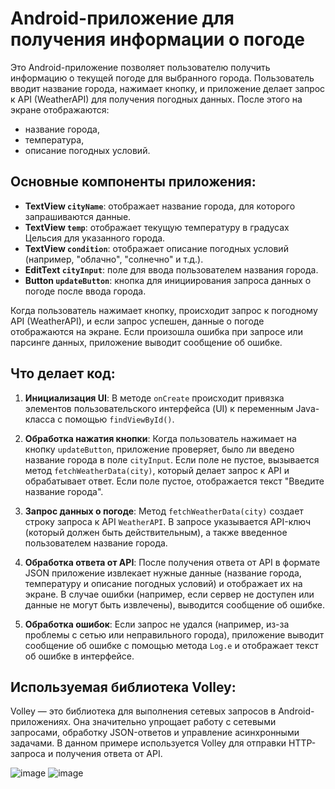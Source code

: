 # Android-приложение для получения информации о погоде

Это Android-приложение позволяет пользователю получить информацию о текущей погоде для выбранного города. Пользователь вводит название города, нажимает кнопку, и приложение делает запрос к API (WeatherAPI) для получения погодных данных. После этого на экране отображаются:
- название города,
- температура,
- описание погодных условий.

## Основные компоненты приложения:

- **TextView `cityName`**: отображает название города, для которого запрашиваются данные.
- **TextView `temp`**: отображает текущую температуру в градусах Цельсия для указанного города.
- **TextView `condition`**: отображает описание погодных условий (например, "облачно", "солнечно" и т.д.).
- **EditText `cityInput`**: поле для ввода пользователем названия города.
- **Button `updateButton`**: кнопка для инициирования запроса данных о погоде после ввода города.

Когда пользователь нажимает кнопку, происходит запрос к погодному API (WeatherAPI), и если запрос успешен, данные о погоде отображаются на экране. Если произошла ошибка при запросе или парсинге данных, приложение выводит сообщение об ошибке.

## Что делает код:

1. **Инициализация UI**:
   В методе `onCreate` происходит привязка элементов пользовательского интерфейса (UI) к переменным Java-класса с помощью `findViewById()`.

2. **Обработка нажатия кнопки**:
   Когда пользователь нажимает на кнопку `updateButton`, приложение проверяет, было ли введено название города в поле `cityInput`. Если поле не пустое, вызывается метод `fetchWeatherData(city)`, который делает запрос к API и обрабатывает ответ. Если поле пустое, отображается текст "Введите название города".

3. **Запрос данных о погоде**:
   Метод `fetchWeatherData(city)` создает строку запроса к API `WeatherAPI`. В запросе указывается API-ключ (который должен быть действительным), а также введенное пользователем название города.

4. **Обработка ответа от API**:
   После получения ответа от API в формате JSON приложение извлекает нужные данные (название города, температуру и описание погодных условий) и отображает их на экране. В случае ошибки (например, если сервер не доступен или данные не могут быть извлечены), выводится сообщение об ошибке.

5. **Обработка ошибок**:
   Если запрос не удался (например, из-за проблемы с сетью или неправильного города), приложение выводит сообщение об ошибке с помощью метода `Log.e` и отображает текст об ошибке в интерфейсе.

## Используемая библиотека Volley:

Volley — это библиотека для выполнения сетевых запросов в Android-приложениях. Она значительно упрощает работу с сетевыми запросами, обработку JSON-ответов и управление асинхронными задачами. В данном примере используется Volley для отправки HTTP-запроса и получения ответа от API.


![image](https://github.com/user-attachments/assets/d9e9b1b8-e3b2-4efe-a16a-5537e0e25c22)
![image](https://github.com/user-attachments/assets/802cdf85-e01d-463f-bec5-d05f766988cc)

